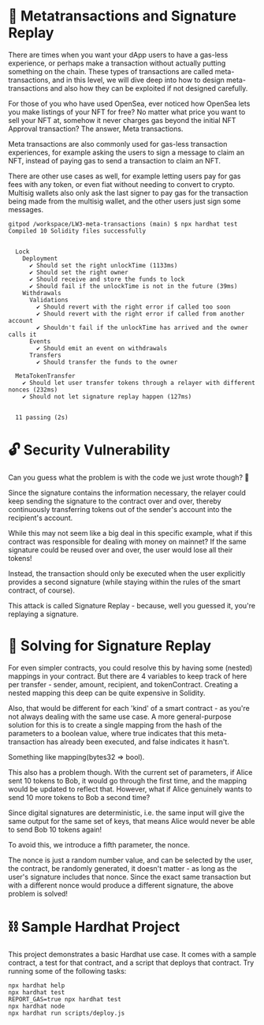 # 🤨 Metatransactions and Signature Replay

There are times when you want your dApp users to have a gas-less experience, or perhaps make a transaction without actually putting something on the chain. These types of transactions are called meta-transactions, and in this level, we will dive deep into how to design meta-transactions and also how they can be exploited if not designed carefully.

For those of you who have used OpenSea, ever noticed how OpenSea lets you make listings of your NFT for free? No matter what price you want to sell your NFT at, somehow it never charges gas beyond the initial NFT Approval transaction? The answer, Meta transactions.

Meta transactions are also commonly used for gas-less transaction experiences, for example asking the users to sign a message to claim an NFT, instead of paying gas to send a transaction to claim an NFT.

There are other use cases as well, for example letting users pay for gas fees with any token, or even fiat without needing to convert to crypto. Multisig wallets also only ask the last signer to pay gas for the transaction being made from the multisig wallet, and the other users just sign some messages.

```shell
gitpod /workspace/LW3-meta-transactions (main) $ npx hardhat test
Compiled 10 Solidity files successfully


  Lock
    Deployment
      ✔ Should set the right unlockTime (1133ms)
      ✔ Should set the right owner
      ✔ Should receive and store the funds to lock
      ✔ Should fail if the unlockTime is not in the future (39ms)
    Withdrawals
      Validations
        ✔ Should revert with the right error if called too soon
        ✔ Should revert with the right error if called from another account
        ✔ Shouldn't fail if the unlockTime has arrived and the owner calls it
      Events
        ✔ Should emit an event on withdrawals
      Transfers
        ✔ Should transfer the funds to the owner

  MetaTokenTransfer
    ✔ Should let user transfer tokens through a relayer with different nonces (232ms)
    ✔ Should not let signature replay happen (127ms)


  11 passing (2s)
  ```

# 🔓 Security Vulnerability

Can you guess what the problem is with the code we just wrote though? 🤔

Since the signature contains the information necessary, the relayer could keep sending the signature to the contract over and over, thereby continuously transferring tokens out of the sender's account into the recipient's account.

While this may not seem like a big deal in this specific example, what if this contract was responsible for dealing with money on mainnet? If the same signature could be reused over and over, the user would lose all their tokens!

Instead, the transaction should only be executed when the user explicitly provides a second signature (while staying within the rules of the smart contract, of course).

This attack is called Signature Replay - because, well you guessed it, you're replaying a signature.

# 🌟 Solving for Signature Replay
For even simpler contracts, you could resolve this by having some (nested) mappings in your contract. But there are 4 variables to keep track of here per transfer - sender, amount, recipient, and tokenContract. Creating a nested mapping this deep can be quite expensive in Solidity.

Also, that would be different for each 'kind' of a smart contract - as you're not always dealing with the same use case. A more general-purpose solution for this is to create a single mapping from the hash of the parameters to a boolean value, where true indicates that this meta-transaction has already been executed, and false indicates it hasn't.

Something like mapping(bytes32 => bool).

This also has a problem though. With the current set of parameters, if Alice sent 10 tokens to Bob, it would go through the first time, and the mapping would be updated to reflect that. However, what if Alice genuinely wants to send 10 more tokens to Bob a second time?

Since digital signatures are deterministic, i.e. the same input will give the same output for the same set of keys, that means Alice would never be able to send Bob 10 tokens again!

To avoid this, we introduce a fifth parameter, the nonce.

The nonce is just a random number value, and can be selected by the user, the contract, be randomly generated, it doesn't matter - as long as the user's signature includes that nonce. Since the exact same transaction but with a different nonce would produce a different signature, the above problem is solved!

# ⛓️ Sample Hardhat Project

This project demonstrates a basic Hardhat use case. It comes with a sample contract, a test for that contract, and a script that deploys that contract.
Try running some of the following tasks:

```shell
npx hardhat help
npx hardhat test
REPORT_GAS=true npx hardhat test
npx hardhat node
npx hardhat run scripts/deploy.js
```